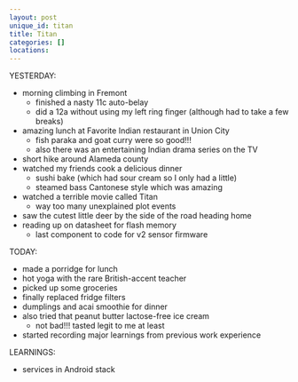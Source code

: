 ```yaml
---
layout: post
unique_id: titan
title: Titan
categories: []
locations: 
---
```


YESTERDAY:
* morning climbing in Fremont
  * finished a nasty 11c auto-belay
  * did a 12a without using my left ring finger (although had to take a few breaks)
* amazing lunch at Favorite Indian restaurant in Union City
  * fish paraka and goat curry were so good!!!
  * also there was an entertaining Indian drama series on the TV
* short hike around Alameda county
* watched my friends cook a delicious dinner
  * sushi bake (which had sour cream so I only had a little)
  * steamed bass Cantonese style which was amazing
* watched a terrible movie called Titan
  * way too many unexplained plot events
* saw the cutest little deer by the side of the road heading home
* reading up on datasheet for flash memory
  * last component to code for v2 sensor firmware

TODAY:
* made a porridge for lunch
* hot yoga with the rare British-accent teacher
* picked up some groceries
* finally replaced fridge filters
* dumplings and acai smoothie for dinner
* also tried that peanut butter lactose-free ice cream
  * not bad!!! tasted legit to me at least
* started recording major learnings from previous work experience

LEARNINGS:
* services in Android stack
